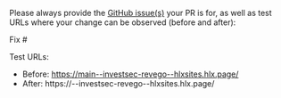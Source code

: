 Please always provide the [GitHub issue(s)](../issues) your PR is for, as well as test URLs where your change can be observed (before and after):

Fix #<gh-issue-id>

Test URLs:
- Before: https://main--investsec-revego--hlxsites.hlx.page/
- After: https://<branch>--investsec-revego--hlxsites.hlx.page/
